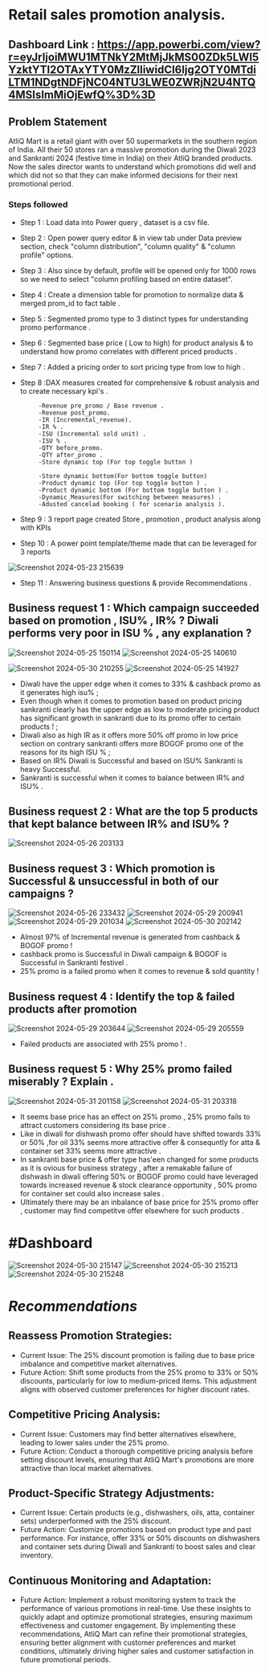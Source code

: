 



#  Retail sales promotion analysis.

## Dashboard Link : https://app.powerbi.com/view?r=eyJrIjoiMWU1MTNkY2MtMjJkMS00ZDk5LWI5YzktYTI2OTAxYTY0MzZlIiwidCI6Ijg2OTY0MTdiLTM1NDgtNDFjNC04NTU3LWE0ZWRjN2U4NTQ4MSIsImMiOjEwfQ%3D%3D

## Problem Statement

AtliQ Mart is a retail giant with over 50 supermarkets in the southern region of India. All their 50 stores ran a massive promotion during the Diwali 2023 and Sankranti 2024 (festive time in India) on their AtliQ branded products. Now the sales director wants to understand which promotions did well and which did not so that they can make informed decisions for their next promotional period.  

### Steps followed 

- Step 1 : Load data into Power query , dataset is a csv file.
- Step 2 : Open power query editor & in view tab under Data preview section, check "column distribution", "column quality" & "column profile" options.
- Step 3 : Also since by default, profile will be opened only for 1000 rows so we need to select "column profiling based on entire dataset".
- Step 4 : Create a dimension table for promotion to normalize data & merged prom_id to fact table .
- Step 5 : Segmented promo type to 3 distinct types for understanding promo performance .
- Step 6 : Segmented base price ( Low to high) for product analysis & to understand how promo correlates with  different priced products .
- Step 7 : Added a pricing order to sort pricing type from low to high . 

           
- Step 8 :DAX measures created for comprehensive & robust analysis and to create necessary kpi's .
           
           -Revenue pre_promo / Base revenue .
           -Revenue post_promo. 
           -IR (Incremental_revenue).
           -IR % .
           -ISU (Incremental sold unit) . 
           -ISU % .
           -QTY before_promo.
           -QTY after_promo .
           -Store dynamic top (For top toggle button )
         
           -Store dynamic bottom(For bottom toggle button)
           -Product dynamic top (For top toggle button ) .
           -Product dynamic bottom (For bottom toggle button ) .
           -Dynamic_Measures(For switching between measures) .
           -Adusted cancelad booking ( for scenario analysis ).

- Step 9 : 3 report page created Store , promotion , product analysis along with KPIs

- Step 10 : A power point template/theme made  that can be leveraged for 3 reports 

 ![Screenshot 2024-05-23 215639](https://github.com/Priash-Rahman/Hotel_booking_-analysis-_Project/assets/155983828/d07f211b-d820-46ef-af6f-81d2dda87c46)

- Step 11 : Answering business questions & provide Recommendations .



## Business request 1 : Which campaign succeeded  based on promotion , ISU% , IR% ? Diwali performs very poor in ISU %  , any explanation ?


![Screenshot 2024-05-25 150114](https://github.com/Priash-Rahman/Promotion_analysis-of-AtliQ_Mart/assets/155983828/2a73d5e5-7989-4271-bdd2-f6321aad1b1c)
![Screenshot 2024-05-25 140610](https://github.com/Priash-Rahman/Promotion_analysis-of-AtliQ_Mart/assets/155983828/78e5a0b6-c805-4223-93b2-1407a80eac35)

![Screenshot 2024-05-30 210255](https://github.com/Priash-Rahman/Promotion_analysis-of-AtliQ_Mart/assets/155983828/fc00cf78-ac7c-4c34-959c-066b6c00f6b5)
![Screenshot 2024-05-25 141927](https://github.com/Priash-Rahman/Promotion_analysis-of-AtliQ_Mart/assets/155983828/d24ab2e4-cd62-4c41-973e-9e278c65e200)

-  Diwali have the upper edge when it comes to 33% & cashback promo as it generates high isu%  ; 
- Even though when it comes to promotion based on product pricing sankranti clearly has the upper edge as  low to moderate pricing product has significant growth in sankranti due to its promo offer to certain products  ! ;
- Diwali also as high IR as it offers more 50% off promo in low price section on contrary 
   sankranti offers more BOGOF promo one of the reasons for its high ISU %  ;
- Based on IR% Diwali is Successful and based on ISU% Sankranti is heavy Successful.
- Sankranti is successful when it comes to balance between IR% and ISU% .
      

## Business request 2 : What are the top 5 products that kept balance between IR% and ISU% ?
![Screenshot 2024-05-26 203133](https://github.com/Priash-Rahman/Promotion_analysis-of-AtliQ_Mart/assets/155983828/28e9ca64-4046-4af3-9b64-ff86e7bd82b3)




## Business request 3 : Which promotion is Successful & unsuccessful in both of our campaigns  ?
 
![Screenshot 2024-05-26 233432](https://github.com/Priash-Rahman/Promotion_analysis-of-AtliQ_Mart/assets/155983828/f5fcef02-bbd1-47fa-9df4-3be07bb93dfc)
![Screenshot 2024-05-29 200941](https://github.com/Priash-Rahman/Promotion_analysis-of-AtliQ_Mart/assets/155983828/ef8830e2-f30f-438e-8ae2-8f44f384446c)
![Screenshot 2024-05-29 201034](https://github.com/Priash-Rahman/Promotion_analysis-of-AtliQ_Mart/assets/155983828/30dcadad-f5dc-4d23-a24b-2abdd5ae3148)
![Screenshot 2024-05-30 202142](https://github.com/Priash-Rahman/Promotion_analysis-of-AtliQ_Mart/assets/155983828/81c1624a-148c-41e4-b0e5-9a7a57ba2d15)


- Almost 97% of Incremental revenue is generated from cashback & BOGOF promo !
 - cashback promo is Successful in Diwali campaign & BOGOF is Successful in Sankranti festivel .
 - 25% promo is a failed promo when it comes to revenue &  sold quantity !

 
 ## Business request 4 : Identify the top & failed products  after promotion  

 ![Screenshot 2024-05-29 203644](https://github.com/Priash-Rahman/Promotion_analysis-of-AtliQ_Mart/assets/155983828/0df2a8d2-5f50-451c-b4c2-6b3d4b088b93)
![Screenshot 2024-05-29 205559](https://github.com/Priash-Rahman/Promotion_analysis-of-AtliQ_Mart/assets/155983828/d4edaedd-7cf6-44bf-90ae-c6993fa62894)

- Failed products are associated with 25% promo  ! .

## Business request 5 : Why 25% promo failed miserably  ? Explain .
![Screenshot 2024-05-31 201158](https://github.com/Priash-Rahman/Promotion_analysis-of-AtliQ_Mart/assets/155983828/3fa48518-9d9c-49b6-a72c-a9930a492085)
![Screenshot 2024-05-31 203318](https://github.com/Priash-Rahman/Promotion_analysis-of-AtliQ_Mart/assets/155983828/df5deba2-74cf-44c3-b094-160d2cd623a3)




- It seems base price has an effect on 25% promo  , 25% promo fails to attract customers considering its base price .
- Like in diwali for dishwash promo offer should have shifted towards 33% or 50% ,for oil 33% seems more attractive offer & consequntly for atta & container set 33% seems more attractive .
- In sankranti base price & offer type has'een changed for some products as it is ovious for business strategy , after a remakable failure of dishwash  in diwali offering 50% or BOGOF promo could have leveraged towards increased revenue & stock clearance opportunity , 50% promo for container set could also increase sales .
-  Ultimately there may be an inbalance of base price for 25% promo offer , customer may find competitve offer elsewhere for such products .


# #Dashboard
![Screenshot 2024-05-30 215147](https://github.com/Priash-Rahman/Promotion_analysis-of-AtliQ_Mart/assets/155983828/71a59f2f-6a7d-4750-878d-b43b5450b6c2)
![Screenshot 2024-05-30 215213](https://github.com/Priash-Rahman/Promotion_analysis-of-AtliQ_Mart/assets/155983828/d4da65b2-4bb2-4778-bf30-3c1e353cff1b)
![Screenshot 2024-05-30 215248](https://github.com/Priash-Rahman/Promotion_analysis-of-AtliQ_Mart/assets/155983828/ab4585f8-47cb-434a-b9eb-2669dc68d762)

 #  *Recommendations*


## Reassess Promotion Strategies:

* Current Issue: The 25% discount promotion is failing due to base price imbalance and competitive market alternatives.
* Future Action: Shift some products from the 25% promo to 33% or 50% discounts, particularly for low to medium-priced items. This adjustment aligns with observed customer preferences for higher discount rates.
## Competitive Pricing Analysis:

* Current Issue: Customers may find better alternatives elsewhere, leading to lower sales under the 25% promo.
* Future Action: Conduct a thorough competitive pricing analysis before setting discount levels, ensuring that AtliQ Mart's promotions are more attractive than local market alternatives.
## Product-Specific Strategy Adjustments:

* Current Issue: Certain products (e.g., dishwashers, oils, atta, container sets) underperformed with the 25% discount.
* Future Action: Customize promotions based on product type and past performance. For instance, offer 33% or 50% discounts on dishwashers and container sets during Diwali and Sankranti to boost sales and clear inventory.
## Continuous Monitoring and Adaptation:

* Future Action: Implement a robust monitoring system to track the performance of various promotions in real-time. Use these insights to quickly adapt and optimize promotional strategies, ensuring maximum effectiveness and customer engagement.
By implementing these recommendations, AtliQ Mart can refine their promotional strategies, ensuring better alignment with customer preferences and market conditions, ultimately driving higher sales and customer satisfaction in future promotional periods.
